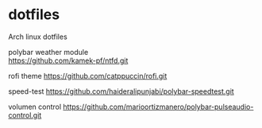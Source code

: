 # dotfiles
Arch linux dotfiles 

polybar weather module  
https://github.com/kamek-pf/ntfd.git

rofi theme
https://github.com/catppuccin/rofi.git

speed-test
https://github.com/haideralipunjabi/polybar-speedtest.git


volumen control
https://github.com/marioortizmanero/polybar-pulseaudio-control.git

